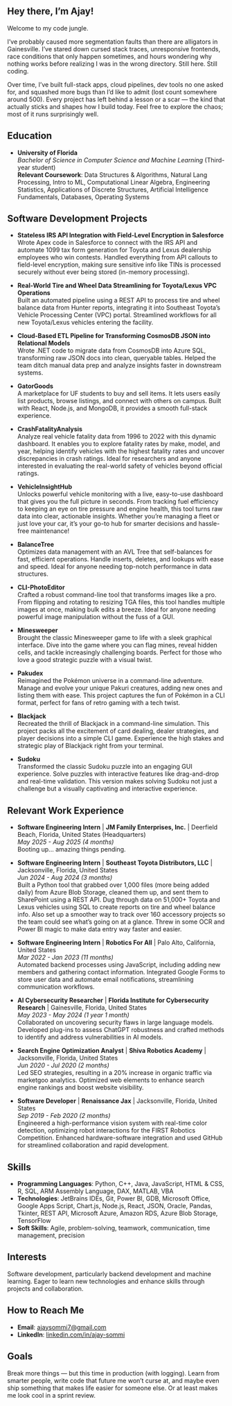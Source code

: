 ## Hey there, I’m Ajay!

Welcome to my code jungle.

I’ve probably caused more segmentation faults than there are alligators in Gainesville. I’ve stared down cursed stack traces, unresponsive frontends, race conditions that only happen sometimes, and hours wondering why nothing works before realizing I was in the wrong directory. Still here. Still coding.

Over time, I’ve built full-stack apps, cloud pipelines, dev tools no one asked for, and squashed more bugs than I’d like to admit (lost count somewhere around 500). Every project has left behind a lesson or a scar — the kind that actually sticks and shapes how I build today. Feel free to explore the chaos; most of it runs surprisingly well.

## Education

- **University of Florida**  
  *Bachelor of Science in Computer Science and Machine Learning* (Third-year student)  
  **Relevant Coursework**: Data Structures & Algorithms, Natural Lang Processing, Intro to ML, Computational Linear Algebra, Engineering Statistics, Applications of Discrete Structures, Artificial Intelligence Fundamentals, Databases, Operating Systems


## Software Development Projects

- **Stateless IRS API Integration with Field-Level Encryption in Salesforce**  
  Wrote Apex code in Salesforce to connect with the IRS API and automate 1099 tax form generation for Toyota and Lexus dealership employees who win contests. Handled everything from API callouts to field-level encryption, making sure sensitive info like TINs is processed securely without ever being stored (in-memory processing).
  
- **Real-World Tire and Wheel Data Streamlining for Toyota/Lexus VPC Operations**  
  Built an automated pipeline using a REST API to process tire and wheel balance data from Hunter reports, integrating it into Southeast Toyota’s Vehicle Processing Center (VPC) portal. Streamlined workflows for all new Toyota/Lexus vehicles entering the facility.

- **Cloud-Based ETL Pipeline for Transforming CosmosDB JSON into Relational Models**  
  Wrote .NET code to migrate data from CosmosDB into Azure SQL, transforming raw JSON docs into clean, queryable tables. Helped the team ditch manual data prep and analyze insights faster in downstream systems.
  
- **GatorGoods**  
  A marketplace for UF students to buy and sell items. It lets users easily list products, browse listings, and connect with others on campus. Built with React, Node.js, and MongoDB, it provides a smooth full-stack experience.

- **CrashFatalityAnalysis**  
  Analyze real vehicle fatality data from 1996 to 2022 with this dynamic dashboard. It enables you to explore fatality rates by make, model, and year, helping identify vehicles with the highest fatality rates and uncover discrepancies in crash ratings. Ideal for researchers and anyone interested in evaluating the real-world safety of vehicles beyond official ratings.
  
- **VehicleInsightHub**  
  Unlocks powerful vehicle monitoring with a live, easy-to-use dashboard that gives you the full picture in seconds. From tracking fuel efficiency to keeping an eye on tire pressure and engine health, this tool turns raw data into clear, actionable insights. Whether you’re managing a fleet or just love your car, it’s your go-to hub for smarter decisions and hassle-free maintenance!

- **BalanceTree**  
  Optimizes data management with an AVL Tree that self-balances for fast, efficient operations. Handle inserts, deletes, and lookups with ease and speed. Ideal for anyone needing top-notch performance in data structures.
  
- **CLI-PhotoEditor**  
  Crafted a robust command-line tool that transforms images like a pro. From flipping and rotating to resizing TGA files, this tool handles multiple images at once, making bulk edits a breeze. Ideal for anyone needing powerful image manipulation without the fuss of a GUI.

- **Minesweeper**  
  Brought the classic Minesweeper game to life with a sleek graphical interface. Dive into the game where you can flag mines, reveal hidden cells, and tackle increasingly challenging boards. Perfect for those who love a good strategic puzzle with a visual twist.

- **Pakudex**  
  Reimagined the Pokémon universe in a command-line adventure. Manage and evolve your unique Pakuri creatures, adding new ones and listing them with ease. This project captures the fun of Pokémon in a CLI format, perfect for fans of retro gaming with a tech twist.

- **Blackjack**  
  Recreated the thrill of Blackjack in a command-line simulation. This project packs all the excitement of card dealing, dealer strategies, and player decisions into a simple CLI game. Experience the high stakes and strategic play of Blackjack right from your terminal.

- **Sudoku**  
  Transformed the classic Sudoku puzzle into an engaging GUI experience. Solve puzzles with interactive features like drag-and-drop and real-time validation. This version makes solving Sudoku not just a challenge but a visually captivating and interactive experience.


## Relevant Work Experience

- **Software Engineering Intern** | **JM Family Enterprises, Inc.** | Deerfield Beach, Florida, United States (Headquarters)   
  *May 2025 - Aug 2025 (4 months)*  
  Booting up... amazing things pending.
  
- **Software Engineering Intern** | **Southeast Toyota Distributors, LLC** | Jacksonville, Florida, United States  
  *Jun 2024 - Aug 2024 (3 months)*  
  Built a Python tool that grabbed over 1,000 files (more being added daily) from Azure Blob Storage, cleaned them up, and sent them to SharePoint using a REST API. Dug through data on 51,000+ Toyota and Lexus vehicles using SQL to create reports on tire and wheel balance info. Also set up a smoother way to track over 160 accessory projects so the team could see what’s going on at a glance. Threw in some OCR and Power BI magic to make data entry way faster and easier.

- **Software Engineering Intern** | **Robotics For All** | Palo Alto, California, United States  
  *Mar 2022 - Jan 2023 (11 months)*  
  Automated backend processes using JavaScript, including adding new members and gathering contact information. Integrated Google Forms to store user data and automate email notifications, streamlining communication workflows.

- **AI Cybersecurity Researcher** | **Florida Institute for Cybersecurity Research** | Gainesville, Florida, United States  
  *May 2023 - May 2024 (1 year 1 month)*  
  Collaborated on uncovering security flaws in large language models. Developed plug-ins to assess ChatGPT robustness and crafted methods to identify and address vulnerabilities in AI models.

- **Search Engine Optimization Analyst** | **Shiva Robotics Academy** | Jacksonville, Florida, United States  
  *Jun 2020 - Jul 2020 (2 months)*  
  Led SEO strategies, resulting in a 20% increase in organic traffic via marketgoo analytics. Optimized web elements to enhance search engine rankings and boost website visibility.

- **Software Developer** | **Renaissance Jax** | Jacksonville, Florida, United States  
  *Sep 2019 - Feb 2020 (2 months)*  
  Engineered a high-performance vision system with real-time color detection, optimizing robot interactions for the FIRST Robotics Competition. Enhanced hardware-software  integration and used GitHub for streamlined collaboration and rapid development.


## Skills

- **Programming Languages**: Python, C++, Java, JavaScript, HTML & CSS, R, SQL, ARM Assembly Language, DAX, MATLAB, VBA
- **Technologies**: JetBrains IDEs, Git, Power BI, GDB, Microsoft Office, Google Apps Script, Chart.js, Node.js, React, JSON, Oracle, Pandas, Tkinter, REST API, Microsoft Azure, Amazon RDS, Azure Blob Storage, TensorFlow
- **Soft Skills**: Agile, problem-solving, teamwork, communication, time management, precision

## Interests

Software development, particularly backend development and machine learning. Eager to learn new technologies and enhance skills through projects and collaboration.

## How to Reach Me

- **Email**: [ajaysommi7@gmail.com](mailto:ajaysommi7@gmail.com)  
- **LinkedIn**: [linkedin.com/in/ajay-sommi](https://www.linkedin.com/in/ajay-sommi)

## Goals

Break more things — but this time in production (with logging).
Learn from smarter people, write code that future me won’t curse at, and maybe even ship something that makes life easier for someone else. Or at least makes me look cool in a sprint review.
